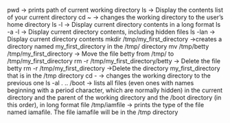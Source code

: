 pwd -> prints path of current working directory
ls -> Display the contents list of your current directory
cd ~ -> changes the working directory to the user’s home directory
ls -l -> Display current directory contents in a long format
ls -a -l -> Display current directory contents, including hidden files
ls -lan -> Display current directory contents 
mkdir /tmp/my_first_directory ->creates a directory named my_first_directory in the /tmp/ directory
mv /tmp/betty /tmp/my_first_directory -> Move the file betty from /tmp/ to /tmp/my_first_directory
rm -r /tmp/my_first_directory/betty -> Delete the file betty
rm -r /tmp/my_first_directory ->Delete the directory my_first_directory that is in the /tmp directory
cd - -> changes the working directory to the previous one
ls -al . .. /boot ->  lists all files (even ones with names beginning with a period character, which are normally hidden) in the current directory and the parent of the working directory and the /boot directory (in this order), in long format
file /tmp/iamfile -> prints the type of the file named iamafile. The file iamafile will be in the /tmp directory
